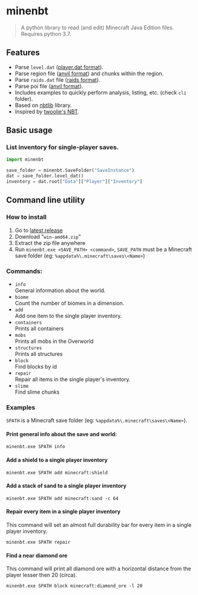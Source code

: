 # minenbt

> A python library to read (and edit) Minecraft Java Edition files. Requires python 3.7.


## Features

- Parse `level.dat` ([player.dat format](https://minecraft.fandom.com/Player.dat_format)).
- Parse region file ([anvil format](https://minecraft.fandom.com/Anvil_file_format)) and chunks within the region.
- Parse `raids.dat` file ([raids format](https://minecraft.fandom.com/Raids.dat_format)).
- Parse poi file ([anvil format](https://minecraft.fandom.com/Anvil_file_format)).
- Includes examples to quickly perform analysis, listing, etc. (check `cli` folder).
- Based on [nbtlib](https://github.com/vberlier/nbtlib/) library.
- Inspired by [twoolie's NBT](https://github.com/twoolie/NBT).


## Basic usage

### List inventory for single-player saves.

```python
import minenbt

save_folder = minenbt.SaveFolder("SaveInstance")
dat = save_folder.level_dat()
inventory = dat.root["Data"]["Player"]["Inventory"]
```

## Command line utility

### How to install

1. Go to [latest release](https://github.com/timendum/minenbt/releases/latest)
1. Download "`win-amd64.zip`"
1. Extract the zip file anywhere
1. Run  `minenbt.exe <SAVE_PATH> <command>`, `SAVE_PATH` must be a Minecraft save folder (eg: `%appdata%\.minecraft\saves\<Name>`)

### Commands:

- `info`  
General information about the world.
- `biome`  
Count the number of biomes in a dimension.
- `add`  
Add one item to the single player inventory.
- `containers`  
Prints all containers
- `mobs`  
Prints all mobs in the Overworld
- `structures`  
Prints all structures
- `block`  
Find blocks by id
- `repair`  
Repair all items in the single player's inventory.
- `slime`  
Find slime chunks

### Examples

`SPATH` is a Minecraft save folder (eg: `%appdata%\.minecraft\saves\<Name>`).

#### Print general info about the save and world:

    minenbt.exe SPATH info

#### Add a shield to a single player inventory

    minenbt.exe SPATH add minecraft:shield

#### Add a stack of sand to a single player inventory

    minenbt.exe SPATH add minecraft:sand -c 64

#### Repair every item in a single player inventory

This command will set an almost full durability bar for every item in a single player inventory.

    minenbt.exe SPATH repair

#### Find a near diamond ore

This command will print all diamond ore with a horizontal distance from the player lesser then 20 (circa).

    minenbt.exe SPATH block minecraft:diamond_ore -l 20